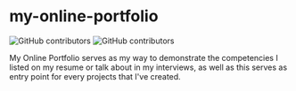 
# my-online-portfolio
![GitHub contributors](https://img.shields.io/github/contributors/MarionJayMBalugo/my-online-portfolio?color=%2300FF00)
![GitHub contributors](https://img.shields.io/github/contributors/MarionJayMBalugo/my-online-portofolio?color=%2376EE00&label=project%20contributors&logo=Github&style=flat-square)

My Online Portfolio  serves as my way to demonstrate the competencies I listed on my resume or talk about in my interviews, as well as this serves as entry point for every projects that I've created.